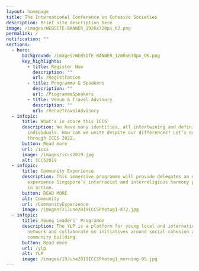 ```yaml
---
layout: homepage
title: The International Conference on Cohesive Societies
description: Brief site description here
image: /images/WEBSITE-BANNER_1920x720px_02.png
permalink: /
notification: ""
sections:
  - hero:
      background: /images/WEBSITE-BANNER_1200x630px_OK.png
      key_highlights:
        - title: Register Now
          description: ""
          url: /Registration
        - title: Programme & Speakers
          description: ""
          url: /ProgrammeSpeakers
        - title: Venue & Travel Advisory
          description: ""
          url: /VenueTravelAdvisory
  - infopic:
      title: What's in store this ICCS
      description: We have many identities, all intertwining and defining us as
        individuals. How can we unite despite our differences? Let’s explore
        through ICCS 2022.
      button: Read more
      url: /iccs
      image: /images/iccs2019.jpg
      alt: ICCS2019
  - infopic:
      title: Community Experience
      description: This immersive programme will provide delegates an opportunity to
        experience Singapore’s interracial and interreligious harmony policies
        in action.
      button: READ MORE
      alt: Community
      url: /CommunityExperience
      image: /images/21June2019ICCSPhotog1-472.jpg
  - infopic:
      title: Young Leaders' Programme
      description: The YLP is a platform for young local and international leaders to
        network and collaborate on initiatives around social cohesion and
        community building.
      button: Read more
      url: /ylp
      alt: YLP
      image: /images/19June2019ICCSPhotog1_morning-95.jpg
---
```

